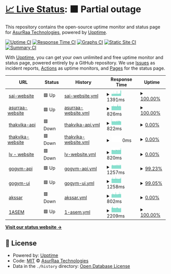 # [📈 Live Status](https://AsurRaa.github.io/status): <!--live status--> **🟧 Partial outage**

This repository contains the open-source uptime monitor and status page for [AsurRaa Technologies](engineer.asurraa.com), powered by [Upptime](https://github.com/upptime/upptime).

[![Uptime CI](https://github.com/AsurRaa/status/workflows/Uptime%20CI/badge.svg)](https://github.com/upptime/upptime/actions?query=workflow%3A%22Uptime+CI%22)
[![Response Time CI](https://github.com/AsurRaa/status/workflows/Response%20Time%20CI/badge.svg)](https://github.com/upptime/upptime/actions?query=workflow%3A%22Response+Time+CI%22)
[![Graphs CI](https://github.com/AsurRaa/status/workflows/Graphs%20CI/badge.svg)](https://github.com/upptime/upptime/actions?query=workflow%3A%22Graphs+CI%22)
[![Static Site CI](https://github.com/AsurRaa/status/workflows/Static%20Site%20CI/badge.svg)](https://github.com/upptime/upptime/actions?query=workflow%3A%22Static+Site+CI%22)
[![Summary CI](https://github.com/AsurRaa/status/workflows/Summary%20CI/badge.svg)](https://github.com/upptime/upptime/actions?query=workflow%3A%22Summary+CI%22)

With [Upptime](https://upptime.js.org), you can get your own unlimited and free uptime monitor and status page, powered entirely by a GitHub repository. We use [Issues](https://github.com/AsurRaa/status/issues) as incident reports, [Actions](https://github.com/AsurRaa/status/actions) as uptime monitors, and [Pages](https://AsurRaa.github.io/status) for the status page.

<!--start: status pages-->
<!-- This summary is generated by Upptime (https://github.com/upptime/upptime) -->
<!-- Do not edit this manually, your changes will be overwritten -->
<!-- prettier-ignore -->
| URL | Status | History | Response Time | Uptime |
| --- | ------ | ------- | ------------- | ------ |
| <img alt="" src="https://favicons.githubusercontent.com/saicambodianartist.com" height="13"> [sai-website](https://saicambodianartist.com) | 🟩 Up | [sai-website.yml](https://github.com/AsurRaa/status/commits/HEAD/history/sai-website.yml) | <details><summary><img alt="Response time graph" src="./graphs/sai-website/response-time-week.png" height="20"> 1391ms</summary><br><a href="https://status.asurraa.com/history/sai-website"><img alt="Response time 1924" src="https://img.shields.io/endpoint?url=https%3A%2F%2Fraw.githubusercontent.com%2FAsurRaa%2Fstatus%2FHEAD%2Fapi%2Fsai-website%2Fresponse-time.json"></a><br><a href="https://status.asurraa.com/history/sai-website"><img alt="24-hour response time 2047" src="https://img.shields.io/endpoint?url=https%3A%2F%2Fraw.githubusercontent.com%2FAsurRaa%2Fstatus%2FHEAD%2Fapi%2Fsai-website%2Fresponse-time-day.json"></a><br><a href="https://status.asurraa.com/history/sai-website"><img alt="7-day response time 1391" src="https://img.shields.io/endpoint?url=https%3A%2F%2Fraw.githubusercontent.com%2FAsurRaa%2Fstatus%2FHEAD%2Fapi%2Fsai-website%2Fresponse-time-week.json"></a><br><a href="https://status.asurraa.com/history/sai-website"><img alt="30-day response time 1924" src="https://img.shields.io/endpoint?url=https%3A%2F%2Fraw.githubusercontent.com%2FAsurRaa%2Fstatus%2FHEAD%2Fapi%2Fsai-website%2Fresponse-time-month.json"></a><br><a href="https://status.asurraa.com/history/sai-website"><img alt="1-year response time 1924" src="https://img.shields.io/endpoint?url=https%3A%2F%2Fraw.githubusercontent.com%2FAsurRaa%2Fstatus%2FHEAD%2Fapi%2Fsai-website%2Fresponse-time-year.json"></a></details> | <details><summary><a href="https://status.asurraa.com/history/sai-website">100.00%</a></summary><a href="https://status.asurraa.com/history/sai-website"><img alt="All-time uptime 98.91%" src="https://img.shields.io/endpoint?url=https%3A%2F%2Fraw.githubusercontent.com%2FAsurRaa%2Fstatus%2FHEAD%2Fapi%2Fsai-website%2Fuptime.json"></a><br><a href="https://status.asurraa.com/history/sai-website"><img alt="24-hour uptime 100.00%" src="https://img.shields.io/endpoint?url=https%3A%2F%2Fraw.githubusercontent.com%2FAsurRaa%2Fstatus%2FHEAD%2Fapi%2Fsai-website%2Fuptime-day.json"></a><br><a href="https://status.asurraa.com/history/sai-website"><img alt="7-day uptime 100.00%" src="https://img.shields.io/endpoint?url=https%3A%2F%2Fraw.githubusercontent.com%2FAsurRaa%2Fstatus%2FHEAD%2Fapi%2Fsai-website%2Fuptime-week.json"></a><br><a href="https://status.asurraa.com/history/sai-website"><img alt="30-day uptime 98.91%" src="https://img.shields.io/endpoint?url=https%3A%2F%2Fraw.githubusercontent.com%2FAsurRaa%2Fstatus%2FHEAD%2Fapi%2Fsai-website%2Fuptime-month.json"></a><br><a href="https://status.asurraa.com/history/sai-website"><img alt="1-year uptime 98.91%" src="https://img.shields.io/endpoint?url=https%3A%2F%2Fraw.githubusercontent.com%2FAsurRaa%2Fstatus%2FHEAD%2Fapi%2Fsai-website%2Fuptime-year.json"></a></details>
| <img alt="" src="https://favicons.githubusercontent.com/asurraa.com" height="13"> [asurraa-website](https://asurraa.com) | 🟩 Up | [asurraa-website.yml](https://github.com/AsurRaa/status/commits/HEAD/history/asurraa-website.yml) | <details><summary><img alt="Response time graph" src="./graphs/asurraa-website/response-time-week.png" height="20"> 826ms</summary><br><a href="https://status.asurraa.com/history/asurraa-website"><img alt="Response time 989" src="https://img.shields.io/endpoint?url=https%3A%2F%2Fraw.githubusercontent.com%2FAsurRaa%2Fstatus%2FHEAD%2Fapi%2Fasurraa-website%2Fresponse-time.json"></a><br><a href="https://status.asurraa.com/history/asurraa-website"><img alt="24-hour response time 841" src="https://img.shields.io/endpoint?url=https%3A%2F%2Fraw.githubusercontent.com%2FAsurRaa%2Fstatus%2FHEAD%2Fapi%2Fasurraa-website%2Fresponse-time-day.json"></a><br><a href="https://status.asurraa.com/history/asurraa-website"><img alt="7-day response time 826" src="https://img.shields.io/endpoint?url=https%3A%2F%2Fraw.githubusercontent.com%2FAsurRaa%2Fstatus%2FHEAD%2Fapi%2Fasurraa-website%2Fresponse-time-week.json"></a><br><a href="https://status.asurraa.com/history/asurraa-website"><img alt="30-day response time 989" src="https://img.shields.io/endpoint?url=https%3A%2F%2Fraw.githubusercontent.com%2FAsurRaa%2Fstatus%2FHEAD%2Fapi%2Fasurraa-website%2Fresponse-time-month.json"></a><br><a href="https://status.asurraa.com/history/asurraa-website"><img alt="1-year response time 989" src="https://img.shields.io/endpoint?url=https%3A%2F%2Fraw.githubusercontent.com%2FAsurRaa%2Fstatus%2FHEAD%2Fapi%2Fasurraa-website%2Fresponse-time-year.json"></a></details> | <details><summary><a href="https://status.asurraa.com/history/asurraa-website">100.00%</a></summary><a href="https://status.asurraa.com/history/asurraa-website"><img alt="All-time uptime 98.62%" src="https://img.shields.io/endpoint?url=https%3A%2F%2Fraw.githubusercontent.com%2FAsurRaa%2Fstatus%2FHEAD%2Fapi%2Fasurraa-website%2Fuptime.json"></a><br><a href="https://status.asurraa.com/history/asurraa-website"><img alt="24-hour uptime 100.00%" src="https://img.shields.io/endpoint?url=https%3A%2F%2Fraw.githubusercontent.com%2FAsurRaa%2Fstatus%2FHEAD%2Fapi%2Fasurraa-website%2Fuptime-day.json"></a><br><a href="https://status.asurraa.com/history/asurraa-website"><img alt="7-day uptime 100.00%" src="https://img.shields.io/endpoint?url=https%3A%2F%2Fraw.githubusercontent.com%2FAsurRaa%2Fstatus%2FHEAD%2Fapi%2Fasurraa-website%2Fuptime-week.json"></a><br><a href="https://status.asurraa.com/history/asurraa-website"><img alt="30-day uptime 98.62%" src="https://img.shields.io/endpoint?url=https%3A%2F%2Fraw.githubusercontent.com%2FAsurRaa%2Fstatus%2FHEAD%2Fapi%2Fasurraa-website%2Fuptime-month.json"></a><br><a href="https://status.asurraa.com/history/asurraa-website"><img alt="1-year uptime 98.62%" src="https://img.shields.io/endpoint?url=https%3A%2F%2Fraw.githubusercontent.com%2FAsurRaa%2Fstatus%2FHEAD%2Fapi%2Fasurraa-website%2Fuptime-year.json"></a></details>
| <img alt="" src="https://favicons.githubusercontent.com/thakvika-api-dev.asurraa.com" height="13"> [thakvika-api](https://thakvika-api-dev.asurraa.com) | 🟥 Down | [thakvika-api.yml](https://github.com/AsurRaa/status/commits/HEAD/history/thakvika-api.yml) | <details><summary><img alt="Response time graph" src="./graphs/thakvika-api/response-time-week.png" height="20"> 822ms</summary><br><a href="https://status.asurraa.com/history/thakvika-api"><img alt="Response time 865" src="https://img.shields.io/endpoint?url=https%3A%2F%2Fraw.githubusercontent.com%2FAsurRaa%2Fstatus%2FHEAD%2Fapi%2Fthakvika-api%2Fresponse-time.json"></a><br><a href="https://status.asurraa.com/history/thakvika-api"><img alt="24-hour response time 805" src="https://img.shields.io/endpoint?url=https%3A%2F%2Fraw.githubusercontent.com%2FAsurRaa%2Fstatus%2FHEAD%2Fapi%2Fthakvika-api%2Fresponse-time-day.json"></a><br><a href="https://status.asurraa.com/history/thakvika-api"><img alt="7-day response time 822" src="https://img.shields.io/endpoint?url=https%3A%2F%2Fraw.githubusercontent.com%2FAsurRaa%2Fstatus%2FHEAD%2Fapi%2Fthakvika-api%2Fresponse-time-week.json"></a><br><a href="https://status.asurraa.com/history/thakvika-api"><img alt="30-day response time 865" src="https://img.shields.io/endpoint?url=https%3A%2F%2Fraw.githubusercontent.com%2FAsurRaa%2Fstatus%2FHEAD%2Fapi%2Fthakvika-api%2Fresponse-time-month.json"></a><br><a href="https://status.asurraa.com/history/thakvika-api"><img alt="1-year response time 865" src="https://img.shields.io/endpoint?url=https%3A%2F%2Fraw.githubusercontent.com%2FAsurRaa%2Fstatus%2FHEAD%2Fapi%2Fthakvika-api%2Fresponse-time-year.json"></a></details> | <details><summary><a href="https://status.asurraa.com/history/thakvika-api">0.00%</a></summary><a href="https://status.asurraa.com/history/thakvika-api"><img alt="All-time uptime 46.24%" src="https://img.shields.io/endpoint?url=https%3A%2F%2Fraw.githubusercontent.com%2FAsurRaa%2Fstatus%2FHEAD%2Fapi%2Fthakvika-api%2Fuptime.json"></a><br><a href="https://status.asurraa.com/history/thakvika-api"><img alt="24-hour uptime 0.00%" src="https://img.shields.io/endpoint?url=https%3A%2F%2Fraw.githubusercontent.com%2FAsurRaa%2Fstatus%2FHEAD%2Fapi%2Fthakvika-api%2Fuptime-day.json"></a><br><a href="https://status.asurraa.com/history/thakvika-api"><img alt="7-day uptime 0.00%" src="https://img.shields.io/endpoint?url=https%3A%2F%2Fraw.githubusercontent.com%2FAsurRaa%2Fstatus%2FHEAD%2Fapi%2Fthakvika-api%2Fuptime-week.json"></a><br><a href="https://status.asurraa.com/history/thakvika-api"><img alt="30-day uptime 46.24%" src="https://img.shields.io/endpoint?url=https%3A%2F%2Fraw.githubusercontent.com%2FAsurRaa%2Fstatus%2FHEAD%2Fapi%2Fthakvika-api%2Fuptime-month.json"></a><br><a href="https://status.asurraa.com/history/thakvika-api"><img alt="1-year uptime 46.24%" src="https://img.shields.io/endpoint?url=https%3A%2F%2Fraw.githubusercontent.com%2FAsurRaa%2Fstatus%2FHEAD%2Fapi%2Fthakvika-api%2Fuptime-year.json"></a></details>
| <img alt="" src="https://favicons.githubusercontent.com/thakvika.asurraa.com" height="13"> [thakvika-website](https://thakvika.asurraa.com) | 🟥 Down | [thakvika-website.yml](https://github.com/AsurRaa/status/commits/HEAD/history/thakvika-website.yml) | <details><summary><img alt="Response time graph" src="./graphs/thakvika-website/response-time-week.png" height="20"> 0ms</summary><br><a href="https://status.asurraa.com/history/thakvika-website"><img alt="Response time 0" src="https://img.shields.io/endpoint?url=https%3A%2F%2Fraw.githubusercontent.com%2FAsurRaa%2Fstatus%2FHEAD%2Fapi%2Fthakvika-website%2Fresponse-time.json"></a><br><a href="https://status.asurraa.com/history/thakvika-website"><img alt="24-hour response time 0" src="https://img.shields.io/endpoint?url=https%3A%2F%2Fraw.githubusercontent.com%2FAsurRaa%2Fstatus%2FHEAD%2Fapi%2Fthakvika-website%2Fresponse-time-day.json"></a><br><a href="https://status.asurraa.com/history/thakvika-website"><img alt="7-day response time 0" src="https://img.shields.io/endpoint?url=https%3A%2F%2Fraw.githubusercontent.com%2FAsurRaa%2Fstatus%2FHEAD%2Fapi%2Fthakvika-website%2Fresponse-time-week.json"></a><br><a href="https://status.asurraa.com/history/thakvika-website"><img alt="30-day response time 0" src="https://img.shields.io/endpoint?url=https%3A%2F%2Fraw.githubusercontent.com%2FAsurRaa%2Fstatus%2FHEAD%2Fapi%2Fthakvika-website%2Fresponse-time-month.json"></a><br><a href="https://status.asurraa.com/history/thakvika-website"><img alt="1-year response time 0" src="https://img.shields.io/endpoint?url=https%3A%2F%2Fraw.githubusercontent.com%2FAsurRaa%2Fstatus%2FHEAD%2Fapi%2Fthakvika-website%2Fresponse-time-year.json"></a></details> | <details><summary><a href="https://status.asurraa.com/history/thakvika-website">0.00%</a></summary><a href="https://status.asurraa.com/history/thakvika-website"><img alt="All-time uptime 0.00%" src="https://img.shields.io/endpoint?url=https%3A%2F%2Fraw.githubusercontent.com%2FAsurRaa%2Fstatus%2FHEAD%2Fapi%2Fthakvika-website%2Fuptime.json"></a><br><a href="https://status.asurraa.com/history/thakvika-website"><img alt="24-hour uptime 0.00%" src="https://img.shields.io/endpoint?url=https%3A%2F%2Fraw.githubusercontent.com%2FAsurRaa%2Fstatus%2FHEAD%2Fapi%2Fthakvika-website%2Fuptime-day.json"></a><br><a href="https://status.asurraa.com/history/thakvika-website"><img alt="7-day uptime 0.00%" src="https://img.shields.io/endpoint?url=https%3A%2F%2Fraw.githubusercontent.com%2FAsurRaa%2Fstatus%2FHEAD%2Fapi%2Fthakvika-website%2Fuptime-week.json"></a><br><a href="https://status.asurraa.com/history/thakvika-website"><img alt="30-day uptime 0.00%" src="https://img.shields.io/endpoint?url=https%3A%2F%2Fraw.githubusercontent.com%2FAsurRaa%2Fstatus%2FHEAD%2Fapi%2Fthakvika-website%2Fuptime-month.json"></a><br><a href="https://status.asurraa.com/history/thakvika-website"><img alt="1-year uptime 0.00%" src="https://img.shields.io/endpoint?url=https%3A%2F%2Fraw.githubusercontent.com%2FAsurRaa%2Fstatus%2FHEAD%2Fapi%2Fthakvika-website%2Fuptime-year.json"></a></details>
| <img alt="" src="https://favicons.githubusercontent.com/lauvann.info" height="13"> [lv - website](https://lauvann.info/) | 🟥 Down | [lv-website.yml](https://github.com/AsurRaa/status/commits/HEAD/history/lv-website.yml) | <details><summary><img alt="Response time graph" src="./graphs/lv-website/response-time-week.png" height="20"> 820ms</summary><br><a href="https://status.asurraa.com/history/lv-website"><img alt="Response time 1353" src="https://img.shields.io/endpoint?url=https%3A%2F%2Fraw.githubusercontent.com%2FAsurRaa%2Fstatus%2FHEAD%2Fapi%2Flv-website%2Fresponse-time.json"></a><br><a href="https://status.asurraa.com/history/lv-website"><img alt="24-hour response time 860" src="https://img.shields.io/endpoint?url=https%3A%2F%2Fraw.githubusercontent.com%2FAsurRaa%2Fstatus%2FHEAD%2Fapi%2Flv-website%2Fresponse-time-day.json"></a><br><a href="https://status.asurraa.com/history/lv-website"><img alt="7-day response time 820" src="https://img.shields.io/endpoint?url=https%3A%2F%2Fraw.githubusercontent.com%2FAsurRaa%2Fstatus%2FHEAD%2Fapi%2Flv-website%2Fresponse-time-week.json"></a><br><a href="https://status.asurraa.com/history/lv-website"><img alt="30-day response time 1353" src="https://img.shields.io/endpoint?url=https%3A%2F%2Fraw.githubusercontent.com%2FAsurRaa%2Fstatus%2FHEAD%2Fapi%2Flv-website%2Fresponse-time-month.json"></a><br><a href="https://status.asurraa.com/history/lv-website"><img alt="1-year response time 1353" src="https://img.shields.io/endpoint?url=https%3A%2F%2Fraw.githubusercontent.com%2FAsurRaa%2Fstatus%2FHEAD%2Fapi%2Flv-website%2Fresponse-time-year.json"></a></details> | <details><summary><a href="https://status.asurraa.com/history/lv-website">0.00%</a></summary><a href="https://status.asurraa.com/history/lv-website"><img alt="All-time uptime 54.27%" src="https://img.shields.io/endpoint?url=https%3A%2F%2Fraw.githubusercontent.com%2FAsurRaa%2Fstatus%2FHEAD%2Fapi%2Flv-website%2Fuptime.json"></a><br><a href="https://status.asurraa.com/history/lv-website"><img alt="24-hour uptime 0.00%" src="https://img.shields.io/endpoint?url=https%3A%2F%2Fraw.githubusercontent.com%2FAsurRaa%2Fstatus%2FHEAD%2Fapi%2Flv-website%2Fuptime-day.json"></a><br><a href="https://status.asurraa.com/history/lv-website"><img alt="7-day uptime 0.00%" src="https://img.shields.io/endpoint?url=https%3A%2F%2Fraw.githubusercontent.com%2FAsurRaa%2Fstatus%2FHEAD%2Fapi%2Flv-website%2Fuptime-week.json"></a><br><a href="https://status.asurraa.com/history/lv-website"><img alt="30-day uptime 54.27%" src="https://img.shields.io/endpoint?url=https%3A%2F%2Fraw.githubusercontent.com%2FAsurRaa%2Fstatus%2FHEAD%2Fapi%2Flv-website%2Fuptime-month.json"></a><br><a href="https://status.asurraa.com/history/lv-website"><img alt="1-year uptime 54.27%" src="https://img.shields.io/endpoint?url=https%3A%2F%2Fraw.githubusercontent.com%2FAsurRaa%2Fstatus%2FHEAD%2Fapi%2Flv-website%2Fuptime-year.json"></a></details>
| <img alt="" src="https://favicons.githubusercontent.com/gogym-api.asurraa.com" height="13"> [gogym-api](http://gogym-api.asurraa.com/) | 🟩 Up | [gogym-api.yml](https://github.com/AsurRaa/status/commits/HEAD/history/gogym-api.yml) | <details><summary><img alt="Response time graph" src="./graphs/gogym-api/response-time-week.png" height="20"> 1257ms</summary><br><a href="https://status.asurraa.com/history/gogym-api"><img alt="Response time 1279" src="https://img.shields.io/endpoint?url=https%3A%2F%2Fraw.githubusercontent.com%2FAsurRaa%2Fstatus%2FHEAD%2Fapi%2Fgogym-api%2Fresponse-time.json"></a><br><a href="https://status.asurraa.com/history/gogym-api"><img alt="24-hour response time 1258" src="https://img.shields.io/endpoint?url=https%3A%2F%2Fraw.githubusercontent.com%2FAsurRaa%2Fstatus%2FHEAD%2Fapi%2Fgogym-api%2Fresponse-time-day.json"></a><br><a href="https://status.asurraa.com/history/gogym-api"><img alt="7-day response time 1257" src="https://img.shields.io/endpoint?url=https%3A%2F%2Fraw.githubusercontent.com%2FAsurRaa%2Fstatus%2FHEAD%2Fapi%2Fgogym-api%2Fresponse-time-week.json"></a><br><a href="https://status.asurraa.com/history/gogym-api"><img alt="30-day response time 1279" src="https://img.shields.io/endpoint?url=https%3A%2F%2Fraw.githubusercontent.com%2FAsurRaa%2Fstatus%2FHEAD%2Fapi%2Fgogym-api%2Fresponse-time-month.json"></a><br><a href="https://status.asurraa.com/history/gogym-api"><img alt="1-year response time 1279" src="https://img.shields.io/endpoint?url=https%3A%2F%2Fraw.githubusercontent.com%2FAsurRaa%2Fstatus%2FHEAD%2Fapi%2Fgogym-api%2Fresponse-time-year.json"></a></details> | <details><summary><a href="https://status.asurraa.com/history/gogym-api">99.23%</a></summary><a href="https://status.asurraa.com/history/gogym-api"><img alt="All-time uptime 75.32%" src="https://img.shields.io/endpoint?url=https%3A%2F%2Fraw.githubusercontent.com%2FAsurRaa%2Fstatus%2FHEAD%2Fapi%2Fgogym-api%2Fuptime.json"></a><br><a href="https://status.asurraa.com/history/gogym-api"><img alt="24-hour uptime 94.63%" src="https://img.shields.io/endpoint?url=https%3A%2F%2Fraw.githubusercontent.com%2FAsurRaa%2Fstatus%2FHEAD%2Fapi%2Fgogym-api%2Fuptime-day.json"></a><br><a href="https://status.asurraa.com/history/gogym-api"><img alt="7-day uptime 99.23%" src="https://img.shields.io/endpoint?url=https%3A%2F%2Fraw.githubusercontent.com%2FAsurRaa%2Fstatus%2FHEAD%2Fapi%2Fgogym-api%2Fuptime-week.json"></a><br><a href="https://status.asurraa.com/history/gogym-api"><img alt="30-day uptime 75.32%" src="https://img.shields.io/endpoint?url=https%3A%2F%2Fraw.githubusercontent.com%2FAsurRaa%2Fstatus%2FHEAD%2Fapi%2Fgogym-api%2Fuptime-month.json"></a><br><a href="https://status.asurraa.com/history/gogym-api"><img alt="1-year uptime 75.32%" src="https://img.shields.io/endpoint?url=https%3A%2F%2Fraw.githubusercontent.com%2FAsurRaa%2Fstatus%2FHEAD%2Fapi%2Fgogym-api%2Fuptime-year.json"></a></details>
| <img alt="" src="https://favicons.githubusercontent.com/gogym-ui.asurraa.com" height="13"> [gogym-ui](http://gogym-ui.asurraa.com/) | 🟩 Up | [gogym-ui.yml](https://github.com/AsurRaa/status/commits/HEAD/history/gogym-ui.yml) | <details><summary><img alt="Response time graph" src="./graphs/gogym-ui/response-time-week.png" height="20"> 1258ms</summary><br><a href="https://status.asurraa.com/history/gogym-ui"><img alt="Response time 1259" src="https://img.shields.io/endpoint?url=https%3A%2F%2Fraw.githubusercontent.com%2FAsurRaa%2Fstatus%2FHEAD%2Fapi%2Fgogym-ui%2Fresponse-time.json"></a><br><a href="https://status.asurraa.com/history/gogym-ui"><img alt="24-hour response time 1286" src="https://img.shields.io/endpoint?url=https%3A%2F%2Fraw.githubusercontent.com%2FAsurRaa%2Fstatus%2FHEAD%2Fapi%2Fgogym-ui%2Fresponse-time-day.json"></a><br><a href="https://status.asurraa.com/history/gogym-ui"><img alt="7-day response time 1258" src="https://img.shields.io/endpoint?url=https%3A%2F%2Fraw.githubusercontent.com%2FAsurRaa%2Fstatus%2FHEAD%2Fapi%2Fgogym-ui%2Fresponse-time-week.json"></a><br><a href="https://status.asurraa.com/history/gogym-ui"><img alt="30-day response time 1259" src="https://img.shields.io/endpoint?url=https%3A%2F%2Fraw.githubusercontent.com%2FAsurRaa%2Fstatus%2FHEAD%2Fapi%2Fgogym-ui%2Fresponse-time-month.json"></a><br><a href="https://status.asurraa.com/history/gogym-ui"><img alt="1-year response time 1259" src="https://img.shields.io/endpoint?url=https%3A%2F%2Fraw.githubusercontent.com%2FAsurRaa%2Fstatus%2FHEAD%2Fapi%2Fgogym-ui%2Fresponse-time-year.json"></a></details> | <details><summary><a href="https://status.asurraa.com/history/gogym-ui">99.05%</a></summary><a href="https://status.asurraa.com/history/gogym-ui"><img alt="All-time uptime 66.37%" src="https://img.shields.io/endpoint?url=https%3A%2F%2Fraw.githubusercontent.com%2FAsurRaa%2Fstatus%2FHEAD%2Fapi%2Fgogym-ui%2Fuptime.json"></a><br><a href="https://status.asurraa.com/history/gogym-ui"><img alt="24-hour uptime 99.27%" src="https://img.shields.io/endpoint?url=https%3A%2F%2Fraw.githubusercontent.com%2FAsurRaa%2Fstatus%2FHEAD%2Fapi%2Fgogym-ui%2Fuptime-day.json"></a><br><a href="https://status.asurraa.com/history/gogym-ui"><img alt="7-day uptime 99.05%" src="https://img.shields.io/endpoint?url=https%3A%2F%2Fraw.githubusercontent.com%2FAsurRaa%2Fstatus%2FHEAD%2Fapi%2Fgogym-ui%2Fuptime-week.json"></a><br><a href="https://status.asurraa.com/history/gogym-ui"><img alt="30-day uptime 66.37%" src="https://img.shields.io/endpoint?url=https%3A%2F%2Fraw.githubusercontent.com%2FAsurRaa%2Fstatus%2FHEAD%2Fapi%2Fgogym-ui%2Fuptime-month.json"></a><br><a href="https://status.asurraa.com/history/gogym-ui"><img alt="1-year uptime 66.37%" src="https://img.shields.io/endpoint?url=https%3A%2F%2Fraw.githubusercontent.com%2FAsurRaa%2Fstatus%2FHEAD%2Fapi%2Fgogym-ui%2Fuptime-year.json"></a></details>
| <img alt="" src="https://favicons.githubusercontent.com/akssar.asurraa.com" height="13"> [akssar](https://akssar.asurraa.com/) | 🟥 Down | [akssar.yml](https://github.com/AsurRaa/status/commits/HEAD/history/akssar.yml) | <details><summary><img alt="Response time graph" src="./graphs/akssar/response-time-week.png" height="20"> 802ms</summary><br><a href="https://status.asurraa.com/history/akssar"><img alt="Response time 794" src="https://img.shields.io/endpoint?url=https%3A%2F%2Fraw.githubusercontent.com%2FAsurRaa%2Fstatus%2FHEAD%2Fapi%2Fakssar%2Fresponse-time.json"></a><br><a href="https://status.asurraa.com/history/akssar"><img alt="24-hour response time 799" src="https://img.shields.io/endpoint?url=https%3A%2F%2Fraw.githubusercontent.com%2FAsurRaa%2Fstatus%2FHEAD%2Fapi%2Fakssar%2Fresponse-time-day.json"></a><br><a href="https://status.asurraa.com/history/akssar"><img alt="7-day response time 802" src="https://img.shields.io/endpoint?url=https%3A%2F%2Fraw.githubusercontent.com%2FAsurRaa%2Fstatus%2FHEAD%2Fapi%2Fakssar%2Fresponse-time-week.json"></a><br><a href="https://status.asurraa.com/history/akssar"><img alt="30-day response time 794" src="https://img.shields.io/endpoint?url=https%3A%2F%2Fraw.githubusercontent.com%2FAsurRaa%2Fstatus%2FHEAD%2Fapi%2Fakssar%2Fresponse-time-month.json"></a><br><a href="https://status.asurraa.com/history/akssar"><img alt="1-year response time 794" src="https://img.shields.io/endpoint?url=https%3A%2F%2Fraw.githubusercontent.com%2FAsurRaa%2Fstatus%2FHEAD%2Fapi%2Fakssar%2Fresponse-time-year.json"></a></details> | <details><summary><a href="https://status.asurraa.com/history/akssar">0.00%</a></summary><a href="https://status.asurraa.com/history/akssar"><img alt="All-time uptime 0.00%" src="https://img.shields.io/endpoint?url=https%3A%2F%2Fraw.githubusercontent.com%2FAsurRaa%2Fstatus%2FHEAD%2Fapi%2Fakssar%2Fuptime.json"></a><br><a href="https://status.asurraa.com/history/akssar"><img alt="24-hour uptime 0.00%" src="https://img.shields.io/endpoint?url=https%3A%2F%2Fraw.githubusercontent.com%2FAsurRaa%2Fstatus%2FHEAD%2Fapi%2Fakssar%2Fuptime-day.json"></a><br><a href="https://status.asurraa.com/history/akssar"><img alt="7-day uptime 0.00%" src="https://img.shields.io/endpoint?url=https%3A%2F%2Fraw.githubusercontent.com%2FAsurRaa%2Fstatus%2FHEAD%2Fapi%2Fakssar%2Fuptime-week.json"></a><br><a href="https://status.asurraa.com/history/akssar"><img alt="30-day uptime 0.00%" src="https://img.shields.io/endpoint?url=https%3A%2F%2Fraw.githubusercontent.com%2FAsurRaa%2Fstatus%2FHEAD%2Fapi%2Fakssar%2Fuptime-month.json"></a><br><a href="https://status.asurraa.com/history/akssar"><img alt="1-year uptime 0.00%" src="https://img.shields.io/endpoint?url=https%3A%2F%2Fraw.githubusercontent.com%2FAsurRaa%2Fstatus%2FHEAD%2Fapi%2Fakssar%2Fuptime-year.json"></a></details>
| <img alt="" src="https://favicons.githubusercontent.com/1aseam.asurraa.com" height="13"> [1ASEM](https://1aseam.asurraa.com/) | 🟩 Up | [1-asem.yml](https://github.com/AsurRaa/status/commits/HEAD/history/1-asem.yml) | <details><summary><img alt="Response time graph" src="./graphs/1-asem/response-time-week.png" height="20"> 2209ms</summary><br><a href="https://status.asurraa.com/history/1-asem"><img alt="Response time 2209" src="https://img.shields.io/endpoint?url=https%3A%2F%2Fraw.githubusercontent.com%2FAsurRaa%2Fstatus%2FHEAD%2Fapi%2F1-asem%2Fresponse-time.json"></a><br><a href="https://status.asurraa.com/history/1-asem"><img alt="24-hour response time 2069" src="https://img.shields.io/endpoint?url=https%3A%2F%2Fraw.githubusercontent.com%2FAsurRaa%2Fstatus%2FHEAD%2Fapi%2F1-asem%2Fresponse-time-day.json"></a><br><a href="https://status.asurraa.com/history/1-asem"><img alt="7-day response time 2209" src="https://img.shields.io/endpoint?url=https%3A%2F%2Fraw.githubusercontent.com%2FAsurRaa%2Fstatus%2FHEAD%2Fapi%2F1-asem%2Fresponse-time-week.json"></a><br><a href="https://status.asurraa.com/history/1-asem"><img alt="30-day response time 2209" src="https://img.shields.io/endpoint?url=https%3A%2F%2Fraw.githubusercontent.com%2FAsurRaa%2Fstatus%2FHEAD%2Fapi%2F1-asem%2Fresponse-time-month.json"></a><br><a href="https://status.asurraa.com/history/1-asem"><img alt="1-year response time 2209" src="https://img.shields.io/endpoint?url=https%3A%2F%2Fraw.githubusercontent.com%2FAsurRaa%2Fstatus%2FHEAD%2Fapi%2F1-asem%2Fresponse-time-year.json"></a></details> | <details><summary><a href="https://status.asurraa.com/history/1-asem">100.00%</a></summary><a href="https://status.asurraa.com/history/1-asem"><img alt="All-time uptime 100.00%" src="https://img.shields.io/endpoint?url=https%3A%2F%2Fraw.githubusercontent.com%2FAsurRaa%2Fstatus%2FHEAD%2Fapi%2F1-asem%2Fuptime.json"></a><br><a href="https://status.asurraa.com/history/1-asem"><img alt="24-hour uptime 100.00%" src="https://img.shields.io/endpoint?url=https%3A%2F%2Fraw.githubusercontent.com%2FAsurRaa%2Fstatus%2FHEAD%2Fapi%2F1-asem%2Fuptime-day.json"></a><br><a href="https://status.asurraa.com/history/1-asem"><img alt="7-day uptime 100.00%" src="https://img.shields.io/endpoint?url=https%3A%2F%2Fraw.githubusercontent.com%2FAsurRaa%2Fstatus%2FHEAD%2Fapi%2F1-asem%2Fuptime-week.json"></a><br><a href="https://status.asurraa.com/history/1-asem"><img alt="30-day uptime 100.00%" src="https://img.shields.io/endpoint?url=https%3A%2F%2Fraw.githubusercontent.com%2FAsurRaa%2Fstatus%2FHEAD%2Fapi%2F1-asem%2Fuptime-month.json"></a><br><a href="https://status.asurraa.com/history/1-asem"><img alt="1-year uptime 100.00%" src="https://img.shields.io/endpoint?url=https%3A%2F%2Fraw.githubusercontent.com%2FAsurRaa%2Fstatus%2FHEAD%2Fapi%2F1-asem%2Fuptime-year.json"></a></details>

<!--end: status pages-->

[**Visit our status website →**](https://AsurRaa.github.io/status)

## 📄 License

- Powered by: [Upptime](https://github.com/upptime/upptime)
- Code: [MIT](./LICENSE) © [AsurRaa Technologies](engineer.asurraa.com)
- Data in the `./history` directory: [Open Database License](https://opendatacommons.org/licenses/odbl/1-0/)
